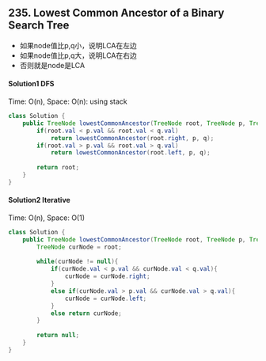 ## 235. Lowest Common Ancestor of a Binary Search Tree
- 如果node值比p,q小，说明LCA在左边
- 如果node值比p,q大，说明LCA在右边
- 否则就是node是LCA
#### Solution1 DFS
Time: O(n), Space: O(n): using stack
```java
class Solution {
    public TreeNode lowestCommonAncestor(TreeNode root, TreeNode p, TreeNode q) {
        if(root.val < p.val && root.val < q.val) 
            return lowestCommonAncestor(root.right, p, q);
        if(root.val > p.val && root.val > q.val)
            return lowestCommonAncestor(root.left, p, q);
        
        return root;
    }
}
```
#### Solution2 Iterative
Time: O(n), Space: O(1)
```java
class Solution {
    public TreeNode lowestCommonAncestor(TreeNode root, TreeNode p, TreeNode q) {
        TreeNode curNode = root;
        
        while(curNode != null){
            if(curNode.val < p.val && curNode.val < q.val){
                curNode = curNode.right;
            }
            else if(curNode.val > p.val && curNode.val > q.val){
                curNode = curNode.left;
            }
            else return curNode;
        }
        
        return null;
    }
}
```

